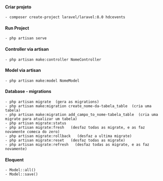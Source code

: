 #### Criar projeto
    - composer create-project laravel/laravel:8.0 hdcevents

#### Run Project
    - php artisan serve

#### Controller via artisan
    - php artisan make:controller NomeController

#### Model via artisan
    - php artisan make:model NomeModel

#### Database - migrations
    - php artisan migrate  (gera as migrations)
    - php artisan make:migration create_nome-da-tabela_table  (cria uma tabela)
    - php artisan make:migration add_campo_to_nome-tabela_table  (cria uma migrate para atualizar um tabela)
    - php artisan migrate:status
    - php artisan migrate:fresh   (desfaz todas as migrate, e as faz novamente comeca do zero)
    - php artisan migrate:rollback   (desfaz a ultima migrate)
    - php artisan migrate:reset   (desfaz todas as migrate)
    - php artisan migrate:refresh   (desfaz todas as migrate, e as faz novamente)


#### Eloquent
    - Model::all()
    - Model::save()